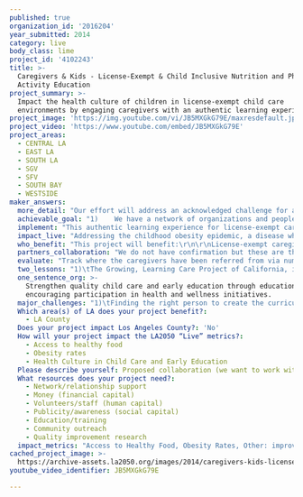 ```yaml
---
published: true
organization_id: '2016204'
year_submitted: 2014
category: live
body_class: lime
project_id: '4102243'
title: >-
  Caregivers & Kids - License-Exempt & Child Inclusive Nutrition and Physical
  Activity Education
project_summary: >-
  Impact the health culture of children in license-exempt child care
  environments by engaging caregivers with an authentic learning experience
project_image: 'https://img.youtube.com/vi/JB5MXGkG79E/maxresdefault.jpg'
project_video: 'https://www.youtube.com/embed/JB5MXGkG79E'
project_areas:
  - CENTRAL LA
  - EAST LA
  - SOUTH LA
  - SGV
  - SFV
  - SOUTH BAY
  - WESTSIDE
maker_answers:
  more_detail: "Our effort will address an acknowledged challenge for an already active and effective project in Los Angeles County which has set out to reduce obesity in child care settings by focusing on a specific demographic, the license-exempt caregiver, whose needs are distinct from the caregiver who perceives her/himself as a professional in child care community. \r\n\r\nT&L Foundation for Child Care Information's goal is to boost participation in the health education of license-exempt child care providers by reaching 500 license-exempt caregivers (approximately 1,000 children) with a unique hands on and child inclusive educational and resource giving experience."
  achievable_goal: "1)    We have a network of organizations and people throughout the child care industry to help us reach the individuals we need to reach, whether it be experts in the industry to do trainings or accessing the license-exempt providers\r\n2)    Already know the information and topics for the customized training, therefore able to focus on a different structure to complement the audience and information being provided \r\n3)    Access to many different materials for use as supplemental materials for learning experiences\r\n4)   We are a small and nimble organization \r\n"
  implement: "This authentic learning experience for license-exempt caregivers will address health and wellness topics such as Breastfeeding, Food and Drink, Physical Activity, Screen time and Valuable Community Resources.  \r\n\r\nThe learning experience will:\r\n• not use a powerpoint to teach the curriculum • utilize a format similar to a “mommy and me” class enabling the caregiver to bring the children to the class • perceived as a fun activity instead of a professional development course or training • have hands on elements making it easier for the caregiver to implement with the children at home • designed for the median education obtained by the caregiver • designed to address multi-cultural barriers to a healthy culture • be in a time-frame that is feasible for this demographic • address the varying ages of children that will attend the class with caregiver, and • be in a setting that is easy to access. \r\n\r\nAccording to the First 5 LA report “Families, Friends and Neighbors” there are approximately “590,000 children under age 12 [that] receive care in license exempt settings throughout L.A. County.”  After speaking with representatives from the Choose Health LA Child Care project, we learned this is a key demographic the project is trying to engage and has found that license-exempt participation is a challenge.  \r\n\r\nThe challenge is not because these providers “can’t be found.”  The challenge is messaging and offering an opportunity to learn about nutrition and physical activity in a format that appeals to the license-exempt child care provider.  \r\n\r\nProject Phases:\r\n\r\nPhases: 1) establishing working partnerships with LA County Child Care Resource and Referral agencies and local businesses to assist with outreach, 2) Recruiting - RFP for curriculum, seek coaching volunteers and RFP for Train theTrainer, and secure meeting spaces 3) begin creation and distribution of materials via email/sms, snail mail and local businesses, 4) establish class schedule and open registration, 5) securing supplemental materials for classes, 6) creating pre/post evaluations, 7) give 2 \"test\" classes to invited community members and license-exempt caregivers and assess the feedback - change things if necessary, 8) start classes, 9) ongoing evaluation process."
  impact_live: "Addressing the childhood obesity epidemic, a disease which fuels other chronic conditions such as diabetes, high blood pressure and heart disease, is an essential element to a healthy LA.  By addressing the health culture of children, we effectively address the health culture of our future, in 2050, as the children positively impacted by the education of the caregivers in 2014, take with them the healthy habits established for their lifetime.\r\n\r\nOur project addresses the LA2050 obesity metric by educating license-exempt caregivers who, if they take home, one element of the training and use it, will be creating a healthier present and future for themselves, their families and the children of LA’s future.\r\nAnother metric addressed is lack of access to parkland for Los Angles County children which then compounds the problem of access to physical activity.  Our project will provide physical activity ideas and alternatives to parkland so as another LA2050 grantee works on furnishing LA County with more parks for outside recreation and physical activity, children can get moving now.  Children understanding how to get physical in all types of spaces will be better off in their future as LA2050 residents as well.\r\n\r\nOur project will effectively reduce childhood obesity through education of child caregivers who don’t typically get information and training materials or adhere to regulations, even the minimal ones that licensing requires.\r\n"
  who_benefit: "This project will benefit:\r\n\r\nLicense-exempt caregivers by providing them with an educational environment that works for them.  They will not only learn about providing a healthy culture for the children in their care but will understand why and how to do it, motivating them to carry out at least one new thing learned in one category at home.\r\n\r\nChildren by educating their caregivers about breastfeeding, food and drinks, physical activity and screen time who are not typically exposed to informational material or in educational experiences tailored to their needs.  Children who are cared for by the providers who attend this authentic training will have a better chance of establishing healthy habits to reduce childhood obesity than those who are in the care of license exempt caregivers who have not had the opportunity to participate in the educational experience.\r\n\r\nAlso, as caregivers bring their children to the “mommy and me” formatted class, the older children will have an opportunity to learn and ask questions which then gives them an opportunity to be an active participant in the health culture of their caregivers environment as well as take it home with them to share with parents.\r\n\r\nParents, as caregivers extend the education opportunity to them.  Providers will be encouraged to engage parents in what they learned as they distribute ready-made information from the class as well as simple discussion with the parents about good nutrition, physical activity and the importance of limited screen time.\r\n"
  partners_collaboration: "We do not have confirmation but these are the organizations with which we hope to engage as collaborators.\r\n\r\nChild Care Resource and Referral Agencies\r\n\r\nWe hope to collaborate with the partners of Choose Health LA Child Care.  Choose Health LA Child Care is a program funded by First 5 LA and administered through the Los Angeles County Department of Public Health. The Child Care Alliance is coordinating the Choose Health LA Child Care Project due to their long standing relationship with child care providers across the County and expertise in the child care field.  We have had conversations about collaboration but could not determine a scope of work that could be committed to prior to submission of the proposal.\r\n\r\nIn addition to Child Care Alliance of Los Angeles, we would hope to collaborate all LA County Child Care Resource and Referral Agencies as they, too, have relationships with the child care field.  The agencies are: Child Care Resource and Referral, Children’s Home Society of California, Connections for Children, Crystal Stairs, Mexican American Opportunity Foundation, Options, Pathways and Pomona Unified School District.\r\n\r\nPotentially partnering with these R&R organizations would bring with them:\r\n•\tThe connections to the license-exempt providers receiving child          care subsidies.\r\n•\tExpertise regarding the license-exempt child care provider culture\r\n•\tNetwork of potential volunteers to execute elements of the project\r\n•\tAccess to bilingual materials \r\n•\tKnowledge of what does or does not work with the license-exempt child care providers after implementation of current curriculum\r\n\r\n3 factors critical to success of potential collaboration\r\n•\tOutreach to license-exempt child care providers\r\n•\tAssistance in establishing a network of volunteers\r\n•\tConsulting regarding the creation of new curriculum\r\n\r\nWe also intend to reach out to Child and Adult Care Food Program (CACFP) Sponsors for reaching out to license-exempt providers on their programs or seeking out volunteer coaches.\r\n"
  evaluate: "Track where the caregivers have been referred from via number on invitation that will be brought with caregiver in order to attend the training.\r\n\r\nEngage 400 license-exempt child care providers through various R&R networks.  75% sign up and 50% of registered attendees actually come to the training.\r\nEngage an additional 100 license exempt child care providers through word of mouth referrals and social media outreach.  75% sign up and 50% of registered attendees actually come to the training.\r\nEngage 50 parents via the license-exempt providers that participate in the educational opportunity.\r\n\r\nPre and post evaluations will be distributed and collected in order to collect the below information.\r\n80% of the attendees give a 90% or higher on curriculum/format evaluations\r\n80% of the attendees give an 85% or higher on coach evaluations\r\n25% of the attendees would recommend to a fellow license-exempt provider\r\n25% of the participants follow up with post evaluation\r\n60% of the attendee respondents implement three items they learn about at their home and with the children in their care\r\n40% of the attendee respondents implement 5 items they learned about at their home and with the children in their care\r\n25% of attendee respondents share the information and materials with parents\r\n"
  two_lessons: "1)\tThe Growing, Learning Care Project of California, in 2007, shared several lessons learned for supporting license-exempt child care providers.  Along with challenges they also share successful outreach and training strategies which include: \r\na.\tFor outreach: Personal connections, word of mouth,  and community partners to name a few\r\nb.\tFor Training strategies: Play days in the park, playgroups, in-home training and workshops in community settings\r\nc.\tCharacteristics of trainings: simple, informal, interactive, hands on, child focused and linguistically diverse\r\nFrom: (Effective Ways to Reach and Support Family, Friend and Neighbor Care Providers: Lessons Learned from California’s Statewide Initiative, Patty Siegel & Ana M. Fernandez Leon, Webinar, November 29, 2007) http://action.nwlc.org/site/DocServer/FFN_Webinar_112907.pdf?docID=341\r\n\r\n2)\tLearning from the experience, feedback and evaluations from the Choose Health LA Child Care project.  There is not a lack of knowhow regarding reach as far as “finding” license-exempt providers, however, there is a noticeable gap in participation in the trainings between professional child care providers and license-exempt providers.  Many times the license-exempt child care providers who see themselves as professionals will take trainings such as this one and it is plausible that the 162 license-exempt providers that have taken the training are those that see themselves as professionals, also informing the need for a more informal experience in order to engage additional license-exempt participants.\r\n\r\n3)\tThe report “Families, Friends & Neighbors: Understanding the Needs of FFN Child Care Providers in L.A. County” provides insight into this group.  Our project addresses 5 of 6 recommended ways to support the license-exempt caregiver:\r\na.\tOffer Resources in Spanish\r\nb.\tProvide resources and education for providers bout licensure process\r\nc.\tOffer classes and activities in evenings\r\nd.\tLink providers to community resources\r\ne.\tProvide classes in the topics where there is greatest interest in which health and nutrition is included in the list.  Link to the report http://www.first5la.org/files/FFNReport_r4_0.pdf\r\n"
  one_sentence_org: >-
    Strengthen quality child care and early education through education of and
    encouraging participation in health and wellness initiatives.
  major_challenges: "1)\tFinding the right person to create the curriculum and effectively creating it to “speak to” the audience it is intended for.  We plan to address this challenge by proactively using existing networks of industry professionals to create the curriculum as well as reaching out to ‘mommy and me’ teachers to get a good perspective of how to facilitate a class in that format.  Also, engage a handful of license-exempt providers that will be willing to work with us as we create the curriculum.\r\n2)\tFinding coach volunteers and creating buy-in that this is the best format for the license-exempt demographic and encouraging them to learn and get comfortable with the new format.  Hire a consultant for “train the trainer” to establish confidence and excitement with the coaches. We will also provide additional compensation to the top 3 coaches who train the most license-exempt providers as well as additional compensation for those who get the most follow up evaluations returned (encouraging follow up between coach and provider).\r\n3)\tGetting follow up evaluations and information from the attendees to gauge whether or not they implemented anything they learned.  Provide a material incentive – gift card or something else of monetary value to those that fill out and return their evaluations.\r\n4)     Getting the license-exempt providers to the trainings.  Working with Child Care Resource and Referral Agencies to assist in outreach, choosing settings in which caregivers can easily attend and consistent, specified messaging leading up to the classes."
  Which area(s) of LA does your project benefit?:
    - LA County
  Does your project impact Los Angeles County?: 'No'
  How will your project impact the LA2050 “Live” metrics?:
    - Access to healthy food
    - Obesity rates
    - Health Culture in Child Care and Early Education
  Please describe yourself: Proposed collaboration (we want to work with partners!)
  What resources does your project need?:
    - Network/relationship support
    - Money (financial capital)
    - Volunteers/staff (human capital)
    - Publicity/awareness (social capital)
    - Education/training
    - Community outreach
    - Quality improvement research
  impact_metrics: "Access to Healthy Food, Obesity Rates, Other: improving the culture of health overall for children in license-exempt child care.\r\nAccess to healthy food:  providing education and materials to license-exempt caregivers can improve the access to healthy food by the children in their care.  The project will also impact access to healthy food by providing information to the license-exempt community about the Child and Adult Care Food Program (“Food Program”) which partially reimburses child care providers for feeding the children healthy foods.  All children are eligible for this program which also addresses the food insecure child population.\r\n\r\nObesity rates: by educating license-exempt child care providers we have the potential to impact a portion of the 23% of children that are obese in LA County which would also positively impact the LA of 2050 as these children become the adults with healthy habits, effectively decreasing the 19% of adults that are obese as well as addressing the health concerns that correlate with obesity – heart disease and diabetes.\r\n\r\nHealth culture and early education: while the goal of the curriculum is to decrease obesity in child care settings, the training and the topics addressed also create a healthy learning environment overall, establishing a better setting for the children to be ready to learn as the opportunities present themselves.\r\n"
cached_project_image: >-
  https://archive-assets.la2050.org/images/2014/caregivers-kids-license-exempt-child-inclusive-nutrition-and-physical-activity-education/img.youtube.com/vi/JB5MXGkG79E/maxresdefault.jpg
youtube_video_identifier: JB5MXGkG79E

---
```

